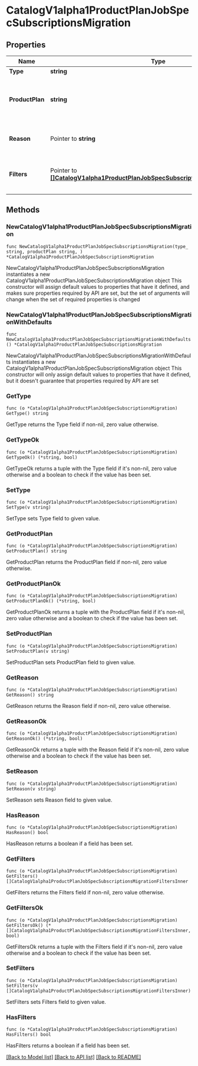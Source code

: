 # CatalogV1alpha1ProductPlanJobSpecSubscriptionsMigration

## Properties

Name | Type | Description | Notes
------------ | ------------- | ------------- | -------------
**Type** | **string** |  | 
**ProductPlan** | **string** | The Product Plan to which to migrate the existing Product Subscriptions. | 
**Reason** | Pointer to **string** | Description on why the subscriptions was migrated. | [optional] 
**Filters** | Pointer to [**[]CatalogV1alpha1ProductPlanJobSpecSubscriptionsMigrationFiltersInner**](CatalogV1alpha1ProductPlanJobSpecSubscriptionsMigrationFiltersInner.md) | Filter the subscriptions that are wanted to be migrated. | [optional] 

## Methods

### NewCatalogV1alpha1ProductPlanJobSpecSubscriptionsMigration

`func NewCatalogV1alpha1ProductPlanJobSpecSubscriptionsMigration(type_ string, productPlan string, ) *CatalogV1alpha1ProductPlanJobSpecSubscriptionsMigration`

NewCatalogV1alpha1ProductPlanJobSpecSubscriptionsMigration instantiates a new CatalogV1alpha1ProductPlanJobSpecSubscriptionsMigration object
This constructor will assign default values to properties that have it defined,
and makes sure properties required by API are set, but the set of arguments
will change when the set of required properties is changed

### NewCatalogV1alpha1ProductPlanJobSpecSubscriptionsMigrationWithDefaults

`func NewCatalogV1alpha1ProductPlanJobSpecSubscriptionsMigrationWithDefaults() *CatalogV1alpha1ProductPlanJobSpecSubscriptionsMigration`

NewCatalogV1alpha1ProductPlanJobSpecSubscriptionsMigrationWithDefaults instantiates a new CatalogV1alpha1ProductPlanJobSpecSubscriptionsMigration object
This constructor will only assign default values to properties that have it defined,
but it doesn't guarantee that properties required by API are set

### GetType

`func (o *CatalogV1alpha1ProductPlanJobSpecSubscriptionsMigration) GetType() string`

GetType returns the Type field if non-nil, zero value otherwise.

### GetTypeOk

`func (o *CatalogV1alpha1ProductPlanJobSpecSubscriptionsMigration) GetTypeOk() (*string, bool)`

GetTypeOk returns a tuple with the Type field if it's non-nil, zero value otherwise
and a boolean to check if the value has been set.

### SetType

`func (o *CatalogV1alpha1ProductPlanJobSpecSubscriptionsMigration) SetType(v string)`

SetType sets Type field to given value.


### GetProductPlan

`func (o *CatalogV1alpha1ProductPlanJobSpecSubscriptionsMigration) GetProductPlan() string`

GetProductPlan returns the ProductPlan field if non-nil, zero value otherwise.

### GetProductPlanOk

`func (o *CatalogV1alpha1ProductPlanJobSpecSubscriptionsMigration) GetProductPlanOk() (*string, bool)`

GetProductPlanOk returns a tuple with the ProductPlan field if it's non-nil, zero value otherwise
and a boolean to check if the value has been set.

### SetProductPlan

`func (o *CatalogV1alpha1ProductPlanJobSpecSubscriptionsMigration) SetProductPlan(v string)`

SetProductPlan sets ProductPlan field to given value.


### GetReason

`func (o *CatalogV1alpha1ProductPlanJobSpecSubscriptionsMigration) GetReason() string`

GetReason returns the Reason field if non-nil, zero value otherwise.

### GetReasonOk

`func (o *CatalogV1alpha1ProductPlanJobSpecSubscriptionsMigration) GetReasonOk() (*string, bool)`

GetReasonOk returns a tuple with the Reason field if it's non-nil, zero value otherwise
and a boolean to check if the value has been set.

### SetReason

`func (o *CatalogV1alpha1ProductPlanJobSpecSubscriptionsMigration) SetReason(v string)`

SetReason sets Reason field to given value.

### HasReason

`func (o *CatalogV1alpha1ProductPlanJobSpecSubscriptionsMigration) HasReason() bool`

HasReason returns a boolean if a field has been set.

### GetFilters

`func (o *CatalogV1alpha1ProductPlanJobSpecSubscriptionsMigration) GetFilters() []CatalogV1alpha1ProductPlanJobSpecSubscriptionsMigrationFiltersInner`

GetFilters returns the Filters field if non-nil, zero value otherwise.

### GetFiltersOk

`func (o *CatalogV1alpha1ProductPlanJobSpecSubscriptionsMigration) GetFiltersOk() (*[]CatalogV1alpha1ProductPlanJobSpecSubscriptionsMigrationFiltersInner, bool)`

GetFiltersOk returns a tuple with the Filters field if it's non-nil, zero value otherwise
and a boolean to check if the value has been set.

### SetFilters

`func (o *CatalogV1alpha1ProductPlanJobSpecSubscriptionsMigration) SetFilters(v []CatalogV1alpha1ProductPlanJobSpecSubscriptionsMigrationFiltersInner)`

SetFilters sets Filters field to given value.

### HasFilters

`func (o *CatalogV1alpha1ProductPlanJobSpecSubscriptionsMigration) HasFilters() bool`

HasFilters returns a boolean if a field has been set.


[[Back to Model list]](../README.md#documentation-for-models) [[Back to API list]](../README.md#documentation-for-api-endpoints) [[Back to README]](../README.md)


